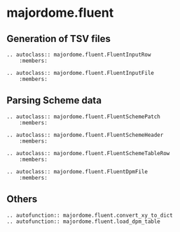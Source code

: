 # majordome.fluent

## Generation of TSV files

```{eval-rst}
.. autoclass:: majordome.fluent.FluentInputRow
    :members:

.. autoclass:: majordome.fluent.FluentInputFile
    :members:
```

## Parsing Scheme data

```{eval-rst}
.. autoclass:: majordome.fluent.FluentSchemePatch
    :members:

.. autoclass:: majordome.fluent.FluentSchemeHeader
    :members:

.. autoclass:: majordome.fluent.FluentSchemeTableRow
    :members:

.. autoclass:: majordome.fluent.FluentDpmFile
    :members:
```

## Others

```{eval-rst}
.. autofunction:: majordome.fluent.convert_xy_to_dict
.. autofunction:: majordome.fluent.load_dpm_table
```